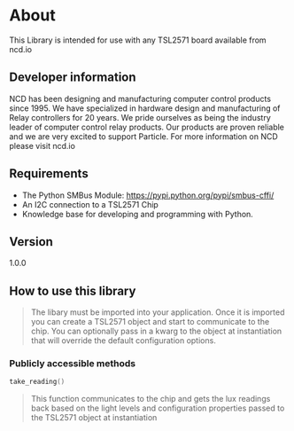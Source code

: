 # About

This Library is intended for use with any TSL2571 board available from ncd.io

## Developer information
NCD has been designing and manufacturing computer control products since 1995.  We have specialized in hardware design and manufacturing of Relay controllers for 20 years.  We pride ourselves as being the industry leader of computer control relay products.  Our products are proven reliable and we are very excited to support Particle.  For more information on NCD please visit ncd.io

## Requirements
- The Python SMBus Module: https://pypi.python.org/pypi/smbus-cffi/
- An I2C connection to a TSL2571 Chip
- Knowledge base for developing and programming with Python.

## Version
1.0.0

## How to use this library

>The libary must be imported into your application. Once it is imported you can create a TSL2571 object and start to
>communicate to the chip. You can optionally pass in a kwarg to the object at instantiation that will override the default
>configuration options.

### Publicly accessible methods
```cpp
take_reading()
```
>This function communicates to the chip and gets the lux readings back based on the light levels and configuration
>properties passed to the TSL2571 object at instantiation
